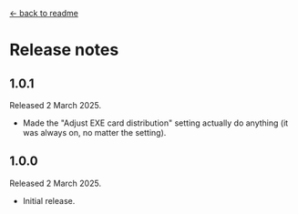 [← back to readme](README.md)

# Release notes

## 1.0.1
Released 2 March 2025.

* Made the "Adjust EXE card distribution" setting actually do anything (it was always on, no matter the setting).

## 1.0.0
Released 2 March 2025.

* Initial release.